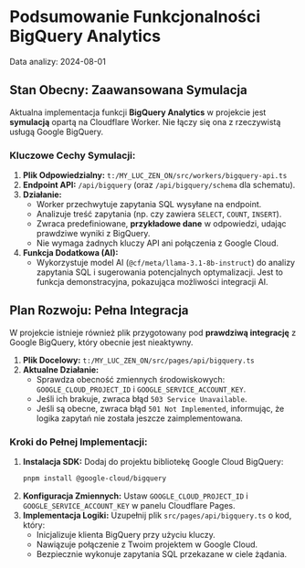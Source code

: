 # Podsumowanie Funkcjonalności BigQuery Analytics

Data analizy: 2024-08-01

## Stan Obecny: Zaawansowana Symulacja

Aktualna implementacja funkcji **BigQuery Analytics** w projekcie jest **symulacją** opartą na Cloudflare Worker. Nie łączy się ona z rzeczywistą usługą Google BigQuery.

### Kluczowe Cechy Symulacji:

1.  **Plik Odpowiedzialny:** `t:/MY_LUC_ZEN_ON/src/workers/bigquery-api.ts`
2.  **Endpoint API:** `/api/bigquery` (oraz `/api/bigquery/schema` dla schematu).
3.  **Działanie:**
    *   Worker przechwytuje zapytania SQL wysyłane na endpoint.
    *   Analizuje treść zapytania (np. czy zawiera `SELECT`, `COUNT`, `INSERT`).
    *   Zwraca predefiniowane, **przykładowe dane** w odpowiedzi, udając prawdziwe wyniki z BigQuery.
    *   Nie wymaga żadnych kluczy API ani połączenia z Google Cloud.
4.  **Funkcja Dodatkowa (AI):**
    *   Wykorzystuje model AI (`@cf/meta/llama-3.1-8b-instruct`) do analizy zapytania SQL i sugerowania potencjalnych optymalizacji. Jest to funkcja demonstracyjna, pokazująca możliwości integracji AI.

## Plan Rozwoju: Pełna Integracja

W projekcie istnieje również plik przygotowany pod **prawdziwą integrację** z Google BigQuery, który obecnie jest nieaktywny.

1.  **Plik Docelowy:** `t:/MY_LUC_ZEN_ON/src/pages/api/bigquery.ts`
2.  **Aktualne Działanie:**
    *   Sprawdza obecność zmiennych środowiskowych: `GOOGLE_CLOUD_PROJECT_ID` i `GOOGLE_SERVICE_ACCOUNT_KEY`.
    *   Jeśli ich brakuje, zwraca błąd `503 Service Unavailable`.
    *   Jeśli są obecne, zwraca błąd `501 Not Implemented`, informując, że logika zapytań nie została jeszcze zaimplementowana.

### Kroki do Pełnej Implementacji:

1.  **Instalacja SDK:** Dodaj do projektu bibliotekę Google Cloud BigQuery:
    ```bash
    pnpm install @google-cloud/bigquery
    ```
2.  **Konfiguracja Zmiennych:** Ustaw `GOOGLE_CLOUD_PROJECT_ID` i `GOOGLE_SERVICE_ACCOUNT_KEY` w panelu Cloudflare Pages.
3.  **Implementacja Logiki:** Uzupełnij plik `src/pages/api/bigquery.ts` o kod, który:
    *   Inicjalizuje klienta BigQuery przy użyciu kluczy.
    *   Nawiązuje połączenie z Twoim projektem w Google Cloud.
    *   Bezpiecznie wykonuje zapytania SQL przekazane w ciele żądania.
